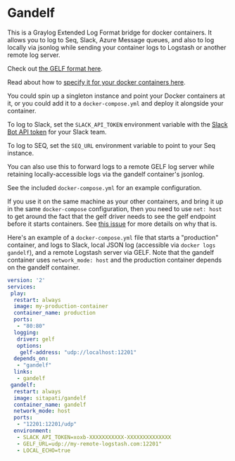 # Gandelf

This is a Graylog Extended Log Format bridge for docker containers. It allows you to log to Seq, Slack, Azure Message queues, and also to log locally via jsonlog while sending your container logs to Logstash or another remote log server.

Check out [the GELF format here](http://docs.graylog.org/en/2.1/pages/gelf.html).

Read about how to [specify it for your docker containers here](https://docs.docker.com/engine/admin/logging/overview/#/gelf-options).

You could spin up a singleton instance and point your Docker containers at it, or you
could add it to a `docker-compose.yml` and deploy it alongside your container.

To log to Slack, set the `SLACK_API_TOKEN` environment variable with the [Slack Bot API token](https://api.slack.com/bot-users) for your Slack team.

To log to SEQ, set the `SEQ_URL` environment variable to point to your Seq instance.

You can also use this to forward logs to a remote GELF log server while retaining locally-accessible logs via the gandelf container's jsonlog.

See the included `docker-compose.yml` for an example configuration.

If you use it on the same machine as your other containers, and bring it up in the same `docker-compose` configuration, then you need to use `net: host` to get around the fact that the gelf driver needs to see the gelf endpoint before it starts containers. See [this issue](https://github.com/docker/compose/issues/2657) for more details on why that is.

Here's an example of a `docker-compose.yml` file that starts a "production" container, and logs to Slack, local JSON log (accessible via `docker logs gandelf`), and a remote Logstash server via GELF. Note that the gandelf container uses `network_mode: host` and the production container depends on the gandelf container.

```YAML
version: '2'
services:
 play:
  restart: always
  image: my-production-container
  container_name: production
  ports:
   - "80:80"
  logging:
   driver: gelf
   options:
    gelf-address: "udp://localhost:12201"
  depends_on:
   - "gandelf"
  links:
   - gandelf
 gandelf:
  restart: always
  image: sitapati/gandelf
  container_name: gandelf
  network_mode: host
  ports:
   - "12201:12201/udp"
  environment:
   - SLACK_API_TOKEN=xoxb-XXXXXXXXXXX-XXXXXXXXXXXXXX
   - GELF_URL=udp://my-remote-logstash.com:12201"
   - LOCAL_ECHO=true
   ```
